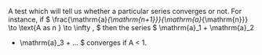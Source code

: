 A test which will tell us whether a particular series converges or not.
For instance, if
$ \frac{\mathrm{a}_{\mathrm{n+1}}}{\mathrm{a}_{\mathrm{n}}} 
\to \text{A as n } \to \infty , $ then the series
$ \mathrm{a}_1 + \mathrm{a}_2 
+ \mathrm{a}_3 + ... $ converges if A \< 1.
